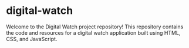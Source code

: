 # digital-watch
Welcome to the Digital Watch project repository! This repository contains the code and resources for a digital watch application built using HTML, CSS, and JavaScript.
